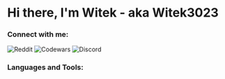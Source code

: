 # Hi there, I'm Witek - aka Witek3023

### Connect with me:
![Reddit](https://img.shields.io/badge/Reddit-%23FF4500.svg?style=for-the-badge&logo=Reddit&logoColor=white)
![Codewars](https://img.shields.io/badge/Codewars-B1361E?style=for-the-badge&logo=codewars&logoColor=grey)
![Discord](https://img.shields.io/badge/Discord-%235865F2.svg?style=for-the-badge&logo=discord&logoColor=white)
### Languages and Tools:

